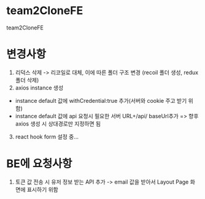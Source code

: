 # team2CloneFE

team2CloneFE

# 변경사항

1. 리덕스 삭제 -> 리코일로 대체, 이에 따른 폴더 구조 변경 (recoil 폴더 생성, redux 폴더 삭제)
2. axios instance 생성

- instance default 값에 withCredential:true 추가(서버와 cookie 주고 받기 위함)
- instance default 값에 api 요청시 필요한 서버 URL+/api/ baseUrl추가 => 향후 axios 생성 시 상대경로만 지정하면 됨

3. react hook form 설정 중...

# BE에 요청사항

1. 토큰 값 전송 시 유저 정보 받는 API 추가 -> email 값을 받아서 Layout Page 화면에 표시하기 위함
